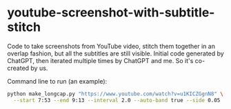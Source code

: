 # youtube-screenshot-with-subtitle-stitch
Code to take screenshots from YouTube video, stitch them together in an overlap fashion, but all the subtitles are still visible. Initial code generated by ChatGPT, then iterated multiple times by ChatGPT and me. So it's co-created by us.

Command line to run (an example):
```bash
python make_longcap.py "https://www.youtube.com/watch?v=u1KICZGgnN8" \
  --start 7:53 --end 9:13 --interval 2.0 --auto-band true --side 0.05
```